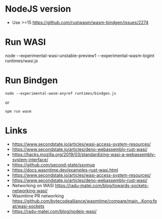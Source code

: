 # NodeJS version
* Use >=15 https://github.com/rustwasm/wasm-bindgen/issues/2274

# Run WASI
node --experimental-wasi-unstable-preview1 --experimental-wasm-bigint runtimes/wasi.js

# Run Bindgen
```
node --experimental-wasm-anyref runtimes/bindgen.js
```
or 
```
npm run wasm
```

# Links
* https://www.secondstate.io/articles/wasi-access-system-resources/
* https://www.secondstate.io/articles/deno-webassembly-rust-wasi/
* https://hacks.mozilla.org/2019/03/standardizing-wasi-a-webassembly-system-interface/
* https://github.com/second-state/ssvmup
* https://docs.wasmtime.dev/examples-rust-wasi.html
* https://www.secondstate.io/articles/wasi-access-system-resources/
* https://www.secondstate.io/articles/deno-webassembly-rust-wasi/
* Networking on WASI https://radu-matei.com/blog/towards-sockets-networking-wasi/
* Wasmtime PR networking https://github.com/bytecodealliance/wasmtime/compare/main...Kong:feat/wasi-sockets
* https://radu-matei.com/blog/nodejs-wasi/